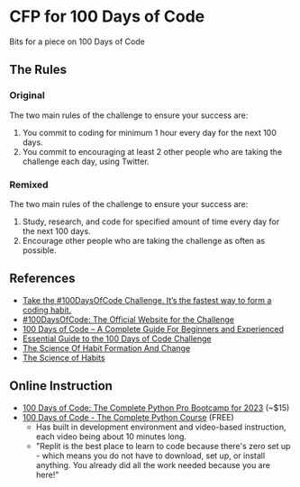 # CFP for 100 Days of Code
Bits for a piece on 100 Days of Code

## The Rules
### Original
The two main rules of the challenge to ensure your success are:
1. You commit to coding for minimum 1 hour every day for the next 100 days.
1. You commit to encouraging at least 2 other people who are taking the challenge each day, using Twitter.

### Remixed
The two main rules of the challenge to ensure your success are:
1. Study, research, and code for specified amount of time every day for the next 100 days.
1. Encourage other people who are taking the challenge as often as possible.

## References
- [Take the #100DaysOfCode Challenge. It’s the fastest way to form a coding habit.](https://www.freecodecamp.org/news/take-the-100daysofcode-challenge-make-coding-a-habit-4a655d8663fd/)
- [#100DaysOfCode: The Official Website for the Challenge](https://www.100daysofcode.com/)
- [100 Days of Code – A Complete Guide For Beginners and Experienced](https://www.geeksforgeeks.org/100-days-of-code-a-complete-guide-for-beginners-and-experienced/#)
- [Essential Guide to the 100 Days of Code Challenge](https://www.software.com/src/essential-guide-to-the-100-days-of-code-challenge)
- [The Science Of Habit Formation And Change](https://fs.blog/everything-you-need-to-know-about-habits-the-science-of-habit-formation-and-change/)
- [The Science of Habits](https://www.psychologytoday.com/us/blog/brain-wise/201904/the-science-habits)


## Online Instruction
- [100 Days of Code: The Complete Python Pro Bootcamp for 2023](https://www.udemy.com/course/100-days-of-code/) (~$15)
- [100 Days of Code - The Complete Python Course](https://replit.com/learn/100-days-of-python) (FREE)
    - Has built in development environment and video-based instruction, each video being about 10 minutes long.
    - "Replit is the best place to learn to code because there's zero set up - which means you do not have to download, set up, or install anything. You already did all the work needed because you are here!"
